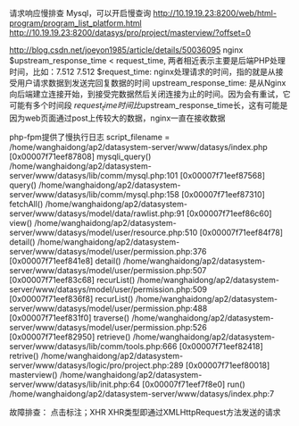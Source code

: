 

请求响应慢排查
Mysql，可以开启慢查询
http://10.19.19.23:8200/web/html-program/program_list_platform.html
http://10.19.19.23:8200/datasys/pro/project/masterview/?offset=0

http://blog.csdn.net/joeyon1985/article/details/50036095
nginx
$upstream_response_time < request_time, 两者相近表示主要是后端PHP处理时间，比如：7.512 7.512
$request_time: nginx处理请求的时间，指的就是从接受用户请求数据到发送完回复数据的时间
upstream_response_time: 是从Nginx向后端建立连接开始，到接受完数据然后关闭连接为止的时间。因为会有重试，它可能有多个时间段
$request_time时间比$upstream_response_time长，这有可能是因为web页面通过post上传较大的数据，nginx一直在接收数据

php-fpm提供了慢执行日志
script_filename = /home/wanghaidong/ap2/datasystem-server/www/datasys/index.php
[0x00007f71eef87808] mysqli_query() /home/wanghaidong/ap2/datasystem-server/www/datasys/lib/comm/mysql.php:101
[0x00007f71eef87568] query() /home/wanghaidong/ap2/datasystem-server/www/datasys/lib/comm/mysql.php:158
[0x00007f71eef87310] fetchAll() /home/wanghaidong/ap2/datasystem-server/www/datasys/model/data/rawlist.php:91
[0x00007f71eef86c60] view() /home/wanghaidong/ap2/datasystem-server/www/datasys/model/user/resource.php:510
[0x00007f71eef84f78] detail() /home/wanghaidong/ap2/datasystem-server/www/datasys/model/user/permission.php:376
[0x00007f71eef841e8] detail() /home/wanghaidong/ap2/datasystem-server/www/datasys/model/user/permission.php:507
[0x00007f71eef83c68] recurList() /home/wanghaidong/ap2/datasystem-server/www/datasys/model/user/permission.php:509
[0x00007f71eef836f8] recurList() /home/wanghaidong/ap2/datasystem-server/www/datasys/model/user/permission.php:488
[0x00007f71eef831f0] traverse() /home/wanghaidong/ap2/datasystem-server/www/datasys/model/user/permission.php:526
[0x00007f71eef82950] retrieve() /home/wanghaidong/ap2/datasystem-server/www/datasys/lib/comm/tools.php:666
[0x00007f71eef82418] retrive() /home/wanghaidong/ap2/datasystem-server/www/datasys/logic/pro/project.php:289
[0x00007f71eef80018] masterview() /home/wanghaidong/ap2/datasystem-server/www/datasys/lib/init.php:64
[0x00007f71eef7f8e0] run() /home/wanghaidong/ap2/datasystem-server/www/datasys/index.php:7




故障排查：
点击标注；XHR
XHR类型即通过XMLHttpRequest方法发送的请求

